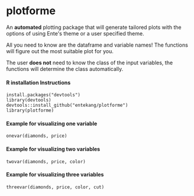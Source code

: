 # plotforme
An **automated** plotting package that will generate tailored plots with the options of using Ente's theme or a user specified theme.

All you need to know are the dataframe and variable names! The functions will figure out the most suitable plot for you.

The user **does not** need to know the class of the input variables, the functions will determine the class automatically. 


#### R installation Instructions
```
install.packages("devtools")
library(devtools)
devtools::install_github("entekang/plotforme")
library(plotforme)
```
#### Example for visualizing one variable
```
onevar(diamonds, price)
```

#### Example for visualizing two variables
```
twovar(diamonds, price, color)
```

#### Example for visualizing three variables
```
threevar(diamonds, price, color, cut)
```
